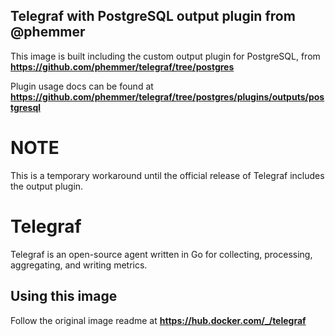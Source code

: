 ## Telegraf with PostgreSQL output plugin from @phemmer

This image is built including the custom output plugin for PostgreSQL, from **https://github.com/phemmer/telegraf/tree/postgres**

Plugin usage docs can be found at **https://github.com/phemmer/telegraf/tree/postgres/plugins/outputs/postgresql**

# NOTE

This is a temporary workaround until the official release of Telegraf includes the output plugin.

# Telegraf

Telegraf is an open-source agent written in Go for collecting, processing, aggregating, and writing metrics.

## Using this image

Follow the original image readme at **https://hub.docker.com/_/telegraf**
